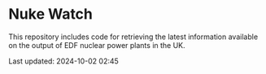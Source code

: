 # Nuke Watch

This repository includes code for retrieving the latest information available on the output of EDF nuclear power plants in the UK.

Last updated: 2024-10-02 02:45